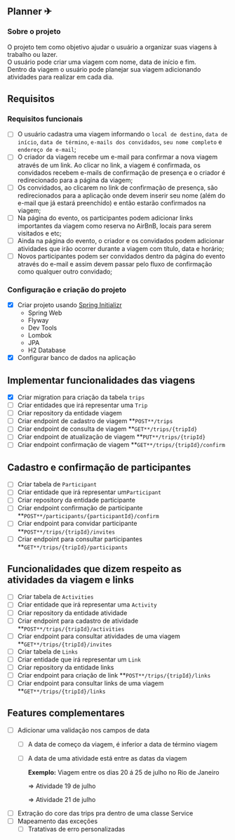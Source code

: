 ## Planner ✈
### Sobre o projeto
<p>O projeto tem como objetivo ajudar o usuário a organizar suas viagens à trabalho ou lazer.<br>
O usuário pode criar uma viagem com nome, data de início e fim.<br>
Dentro da viagem o usuário pode planejar sua viagem adicionando atividades para realizar em cada dia.</p>

## Requisitos
### Requisitos funcionais
- [ ] O usuário cadastra uma viagem informando o ```local de destino```, ```data de início```, ```data de término```, ```e-mails dos convidados```, ```seu nome completo``` e ```endereço de e-mail```;
- [ ] O criador da viagem recebe um e-mail para confirmar a nova viagem através de um link. Ao clicar no link, a viagem é confirmada, os convidados recebem e-mails de confirmação de presença e o criador é redirecionado para a página da viagem;
- [ ] Os convidados, ao clicarem no link de confirmação de presença, são redirecionados para a aplicação onde devem inserir seu nome (além do e-mail que já estará preenchido) e então estarão confirmados na viagem;
- [ ] Na página do evento, os participantes podem adicionar links importantes da viagem como reserva no AirBnB, locais para serem visitados e etc;
- [ ] Ainda na página do evento, o criador e os convidados podem adicionar atividades que irão ocorrer durante a viagem com título, data e horário;
- [ ] Novos participantes podem ser convidados dentro da página do evento através do e-mail e assim devem passar pelo fluxo de confirmação como qualquer outro convidado;

### Configuração e criação do projeto
- [x]  Criar projeto usando [Spring Initializr](https://start.spring.io/)
    - Spring Web
    - Flyway
    - Dev Tools
    - Lombok
    - JPA
    - H2 Database
- [x]  Configurar banco de dados na aplicação

## Implementar funcionalidades das viagens
- [X]  Criar migration para criação da tabela `trips`
- [ ]  Criar entidades que irá representar uma `Trip`
- [ ]  Criar repository da entidade viagem
- [ ]  Criar endpoint de cadastro de viagem **`POST**/trips`
- [ ]  Criar endpoint de consulta de viagem **`GET**/trips/{tripId}`
- [ ]  Criar endpoint de atualização de viagem **`PUT**/trips/{tripId}`
- [ ]  Criar endpoint confirmação de viagem **`GET**/trips/{tripId}/confirm`

## Cadastro e confirmação de participantes
- [ ]  Criar tabela de `Participant`
- [ ]  Criar entidade que irá representar um`Participant`
- [ ]  Criar repository da entidade participante
- [ ]  Criar endpoint confirmação de participante **`POST**/participants/{participantId}/confirm`
- [ ]  Criar endpoint para convidar participante **`POST**/trips/{tripId}/invites`
- [ ]  Criar endpoint para consultar participantes **`GET**/trips/{tripId}/participants`

## Funcionalidades que dizem respeito as atividades da viagem e links
- [ ]  Criar tabela de `Activities`
- [ ]  Criar entidade que irá representar uma `Activity`
- [ ]  Criar repository da entidade atividade
- [ ]  Criar endpoint para cadastro de atividade **`POST**/trips/{tripId}/activities`
- [ ]  Criar endpoint para consultar atividades de uma viagem **`GET**/trips/{tripId}/invites`
- [ ]  Criar tabela de `Links`
- [ ]  Criar entidade que irá representar um `Link`
- [ ]  Criar repository da entidade links
- [ ]  Criar endpoint para criação de link **`POST**/trips/{tripId}/links`
- [ ]  Criar endpoint para consultar links de uma viagem **`GET**/trips/{tripId}/links`

## Features complementares
- [ ]  Adicionar uma validação nos campos de data
    - [ ]  A data de começo da viagem, é inferior a data de término viagem
    - [ ]  A data de uma atividade está entre as datas da viagem
        
        **Exemplo:**
        Viagem entre os dias 20 á 25 de julho no Rio de Janeiro
        
        ⇒ Atividade 19 de julho
        
        ⇒ Atividade 21 de julho
        
- [ ]  Extração do core das trips pra dentro de uma classe Service
- [ ]  Mapeamento das exceções
    - [ ]  Tratativas de erro personalizadas
